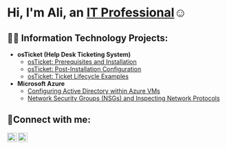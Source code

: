 <h1>Hi, I'm Ali, an <a href="https://linkedin.com/in/JaneDoe">IT Professional</a>☺</h1>

<h2>👨‍💻 Information Technology Projects:</h2>

- <b>osTicket (Help Desk Ticketing System)</b>
  - [osTicket: Prerequisites and Installation](https://github.com/alimorgan10/osticket-prereqs)
  - [osTicket: Post-Installation Configuration](https://github.com/alimorgan10/post-install-config)
  - [osTicket: Ticket Lifecycle Examples](https://github.com/alimorgan10/ticket-lifecycle)
- <b>Microsoft Azure</b>
  - [Configuring Active Directory within Azure VMs](https://github.com/alimorgan10/configure-ad)
  - [Network Security Groups (NSGs) and Inspecting Network Protocols](https://github.com/alimorgan10/azure-network-protocols)

<h2>🤳Connect with me:</h2>

[<img align="left" alt="Ali | LinkedIn" width="22px" src="https://www.linkedin.com/in/alexandria-morgan-252a8b29a/" />][linkedin]
[<img align="left" alt="Ali | Instagram" width="22px" src="https://cdn.jsdelivr.net/npm/simple-icons@v3/icons/instagram.svg" />][instagram]

[instagram]: https://www.instagram.com/Ali
[linkedin]: https://www.linkedin.com/in/alexandria-morgan-252a8b29a/
